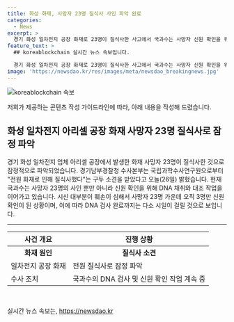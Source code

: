 ```yaml
---
title: 화성 화재, 사망자 23명 질식사 사인 파악 완료
categories:
  - News
excerpt: >
  경기 화성 일차전지 공장 화재로 23명이 질식사한 사고에서 국과수는 사망자 신원 확인을 위해 DNA 채취와 대조 작업을 진행 중이며, 현재까지 3명만 신원이 확인됐다. 23명이 질식으로 사망했다는 소견을 받아 DNA 검사 완료까지는 다소 시일이 걸릴 것으로 전해졌다.
feature_text: >
  ## koreablockchain 실시간 뉴스 속보입니다.

  경기 화성 일차전지 공장 화재로 23명이 질식사한 사고에서 국과수는 사망자 신원 확인을 위해 DNA 채취와 대조 작업을 진행 중이며, 현재까지 3명만 신원이 확인됐다. 23명이 질식으로 사망했다는 소견을 받아 DNA 검사 완료까지는 다소 시일이 걸릴 것으로 전해졌다.
image: 'https://newsdao.kr/res/images/meta/newsdao_breakingnews.jpg'
---
```


<p><img src="https://newsdao.kr/res/images/meta/newsdao_breakingnews.jpg" alt="koreablockchain 속보" /></p>

<p>저희가 제공하는 콘텐츠 작성 가이드라인에 따라, 아래 내용을 작성해 드렸습니다.</p>

<h2 data-ke-size="size26">화성 일차전지 아리셀 공장 화재 사망자 23명 질식사로 잠정 파악</h2>

<p data-ke-size="size16">경기 화성 일차전지 업체 아리셀 공장에서 발생한 화재 사망자 23명이 질식사한 것으로 잠정적으로 파악되었습니다. 경기남부경찰청 수사본부는 국립과학수사연구원으로부터 "전원 화재로 인해 질식사했다"는 구두 소견을 받았다고 오늘(26일) 밝혔습니다. 현재 국과수는 사망자 23명의 사인 뿐만 아니라 신원 확인을 위해 DNA 채취와 대조 작업을 이어가고 있습니다. 시신 대부분이 훼손이 심해서 사망자 23명 가운데 오직 3명만 신원 확인이 된 상황이며, 이에 따라 DNA 검사 완료까지는 다소 시일이 걸릴 것으로 보입니다.</p>

<hr>

<table>
<thead>
    <tr>
        <th>사건 개요</th>
        <th>진행 상황</th>
    </tr>
</thead>
<tbody>
    <tr>
        <td style="text-align: center; height: 17px;"><b>화재 원인</b></td>
        <td style="text-align: center; height: 17px;"><b>질식사 소견</b></td>
    </tr>
    <tr>
        <td>일차전지 공장 화재</td>
        <td>전원 질식사로 잠정 파악</td>
    </tr>
    <tr>
        <td>수사 조치</td>
        <td>국과수의 DNA 검사 및 신원 확인 작업 계속 중</td>
    </tr>
</tbody>
</table>

<p data-ke-size="size16">&nbsp;</p>
실시간 뉴스 속보는, <a href="https://newsdao.kr" rel="dofollow">https://newsdao.kr</a>


